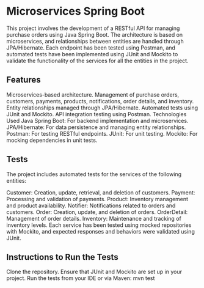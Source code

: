 # Microservices Spring Boot
This project involves the development of a RESTful API for managing purchase orders using Java Spring Boot. The architecture is based on microservices, and relationships between entities are handled through JPA/Hibernate.
Each endpoint has been tested using Postman, and automated tests have been implemented using JUnit and Mockito to validate the functionality of the services for all the entities in the project.

Features
---------
Microservices-based architecture.
Management of purchase orders, customers, payments, products, notifications, order details, and inventory.
Entity relationships managed through JPA/Hibernate.
Automated tests using JUnit and Mockito.
API integration testing using Postman.
Technologies Used
Java Spring Boot: For backend implementation and microservices.
JPA/Hibernate: For data persistence and managing entity relationships.
Postman: For testing RESTful endpoints.
JUnit: For unit testing.
Mockito: For mocking dependencies in unit tests.

Tests
------
The project includes automated tests for the services of the following entities:

Customer: Creation, update, retrieval, and deletion of customers.
Payment: Processing and validation of payments.
Product: Inventory management and product availability.
Notifier: Notifications related to orders and customers.
Order: Creation, update, and deletion of orders.
OrderDetail: Management of order details.
Inventory: Maintenance and tracking of inventory levels.
Each service has been tested using mocked repositories with Mockito, and expected responses and behaviors were validated using JUnit.

Instructions to Run the Tests
-----------------------------
Clone the repository.
Ensure that JUnit and Mockito are set up in your project.
Run the tests from your IDE or via Maven:
mvn test

